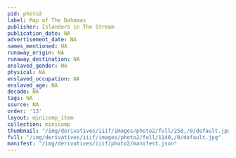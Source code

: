 ```yaml
---
pid: photo2
label: Map of The Bahamas
publisher: Islanders in The Stream
publication_date: NA
advertisement_date: NA
names_mentioned: NA
runaway_origin: NA
runaway_destination: NA
enslaved_gender: NA
physical: NA
enslaved_occupation: NA
enslaved_age: NA
decade: NA
tags: NA
source: NA
order: '13'
layout: minicomp_item
collection: minicomp
thumbnail: "/img/derivatives/iiif/images/photo2/full/250,/0/default.jpg"
full: "/img/derivatives/iiif/images/photo2/full/1140,/0/default.jpg"
manifest: "/img/derivatives/iiif/photo2/manifest.json"
---
```

